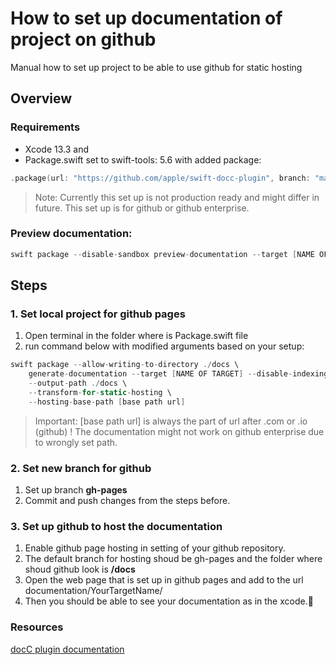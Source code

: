 # How to set up documentation of project on github

Manual how to set up project to be able to use github for static hosting

## Overview
### Requirements
- Xcode 13.3 and 
- Package.swift set to swift-tools: 5.6  with added package:
``` swift 
.package(url: "https://github.com/apple/swift-docc-plugin", branch: "main")
```
> Note: Currently this set up is not production ready and might differ in future.
This set up is for github or github enterprise.

### Preview documentation: 
```swift 
swift package --disable-sandbox preview-documentation --target [NAME OF TARGET]
```
## Steps
### 1. Set local project for github pages
1. Open terminal in the folder where is Package.swift file
2. run command below with modified arguments based on your setup: 
```swift
swift package --allow-writing-to-directory ./docs \
    generate-documentation --target [NAME OF TARGET] --disable-indexing \
    --output-path ./docs \
    --transform-for-static-hosting \
    --hosting-base-path [base path url]
```

> Important: 
[base path url] is always the part of url after .com or .io (github) ! The documentation might not work on github enterprise due to wrongly set path.

### 2. Set new branch for github
1. Set up branch **gh-pages** 
2. Commit and push changes from the steps before.

### 3. Set up github to host the documentation
1. Enable github page hosting in setting of your github repository.
2. The default branch for hosting shoud be gh-pages and the folder where shoud github look is **/docs**
3. Open the web page that is set up in github pages and add to the url documentation/YourTargetName/
4. Then you should be able to see your documentation as in the xcode.🎉

### Resources
[docC plugin documentation](https://apple.github.io/swift-docc-plugin/documentation/swiftdoccplugin/)
